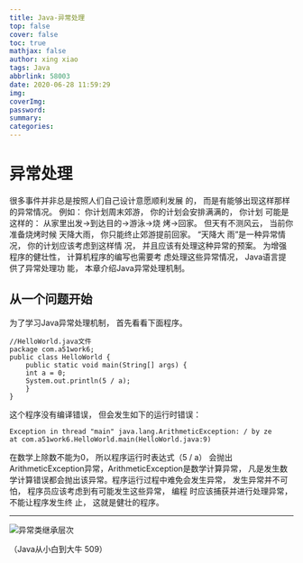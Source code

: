 ```yaml
---
title: Java-异常处理
top: false
cover: false
toc: true
mathjax: false
author: xing xiao
tags: Java
abbrlink: 58003
date: 2020-06-28 11:59:29
img:
coverImg:
password:
summary:
categories:
---
```


#  异常处理 

很多事件并非总是按照人们自己设计意愿顺利发展
的， 而是有能够出现这样那样的异常情况。 例如：
你计划周末郊游， 你的计划会安排满满的， 你计划
可能是这样的： 从家里出发→到达目的→游泳→烧
烤→回家。 但天有不测风云， 当前你准备烧烤时候
天降大雨， 你只能终止郊游提前回家。 “天降大
雨”是一种异常情况， 你的计划应该考虑到这样情
况， 并且应该有处理这种异常的预案。
为增强程序的健壮性， 计算机程序的编写也需要考
虑处理这些异常情况， Java语言提供了异常处理功
能， 本章介绍Java异常处理机制。   
## 从一个问题开始
为了学习Java异常处理机制， 首先看看下面程序。

    //HelloWorld.java文件
    package com.a51work6;
    public class HelloWorld {
        public static void main(String[] args) {
        int a = 0;
        System.out.println(5 / a);
        }
    } 
这个程序没有编译错误， 但会发生如下的运行时错误：

    Exception in thread "main" java.lang.ArithmeticException: / by ze
    at com.a51work6.HelloWorld.main(HelloWorld.java:9)
在数学上除数不能为0， 所以程序运行时表达式（5 / a） 会抛出ArithmeticException异常，ArithmeticException是数学计算异常， 凡是发生数
学计算错误都会抛出该异常。程序运行过程中难免会发生异常， 发生异常并不可
怕， 程序员应该考虑到有可能发生这些异常， 编程
时应该捕获并进行处理异常， 不能让程序发生终
止， 这就是健壮的程序。    

---  
![异常类继承层次](https://cdn.jsdelivr.net/gh/MoreInterests/CDN/P异常类继承层次.jpg)    
  
  
（Java从小白到大牛 509）